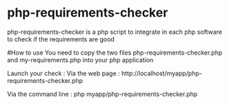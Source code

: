 # php-requirements-checker
php-requirements-checker is a php script to integrate in each php software to check if the requirements are good

#How to use
You need to copy the two files php-requirements-checker.php and my-requirements.php into your php application

Launch your check :
Via the web page : http://localhost/myapp/php-requirements-checker.php

Via the command line : php myapp/php-requirements-checker.php